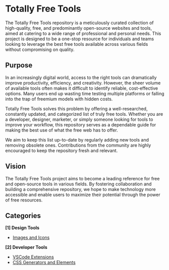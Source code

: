 # Totally Free Tools

The Totally Free Tools repository is a meticulously curated collection of high-quality, free, and predominantly open-source websites and tools, aimed at catering to a wide range of professional and personal needs. This project is designed to be a one-stop resource for individuals and teams looking to leverage the best free tools available across various fields without compromising on quality.

## Purpose

In an increasingly digital world, access to the right tools can dramatically improve productivity, efficiency, and creativity. However, the sheer volume of available tools often makes it difficult to identify reliable, cost-effective options. Many users end up wasting time testing multiple platforms or falling into the trap of freemium models with hidden costs.

Totally Free Tools solves this problem by offering a well-researched, constantly updated, and categorized list of truly free tools. Whether you are a developer, designer, marketer, or simply someone looking for tools to improve your workflow, this repository serves as a dependable guide for making the best use of what the free web has to offer.

We aim to keep this list up-to-date by regularly adding new tools and removing obsolete ones. Contributions from the community are highly encouraged to keep the repository fresh and relevant.

## Vision

The Totally Free Tools project aims to become a leading reference for free and open-source tools in various fields. By fostering collaboration and building a comprehensive repository, we hope to make technology more accessible and enable users to maximize their potential through the power of free resources.

## Categories

**[1] Design Tools** 
- [Images and Icons](https://github.com/nureddinhaji/Totally-Free-Tools/blob/main/Design%20Tools/Images%20and%20Icons.md)

**[2] Developer Tools**
- [VSCode Extensions](https://github.com/nureddinhaji/Totally-Free-Tools/blob/main/Developer%20Tools/VSCode%20Extensions.md)
- [CSS Generators and Elements](https://github.com/nureddinhaji/Totally-Free-Tools/blob/main/Developer%20Tools/CSS%20Generators%20and%20Elements.md)
